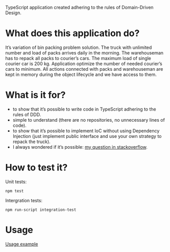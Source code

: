 TypeScript application created adhering to the rules of Domain-Driven Design.

# What does this application do?
It’s variation of bin packing problem solution. The truck with unlimited number and load of packs arrives daily in the morning. The warehouseman has to repack all packs to courier’s cars. The maximum load of single courier car is 200 kg. Application optimize the number of needed courier’s cars to minimum. All actions connected with packs and warehouseman are kept in memory during the object lifecycle and we have access to them.

# What is it for?
 - to show that it’s possible to write code in TypeScript adhering to the rules of DDD.
 - simple to understand (there are no repositories, no unnecessary lines of code).
 - to show that it’s possible to implement IoC without using Dependency Injection (just implement public interface and use your own strategy to repack the truck).
 - I always wondered if it’s possible: [my question in stackoverflow](http://stackoverflow.com/questions/34027990/domain-driven-design-in-node-js-application).
 
# How to test it?
Unit tests:
```
npm test
```

Intergration tests:
```
npm run-script integration-test
```

# Usage
[Usage example](https://github.com/dawiddominiak/ddd-typescript-bin-packing-problem-solution/blob/master/integration-test/workday.ts#L37)
